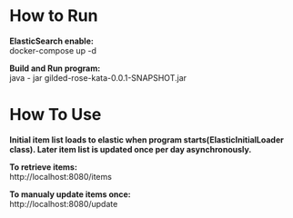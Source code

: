 # How to Run
**ElasticSearch enable:**<br />
    docker-compose up -d

**Build and Run program:**<br />
java - jar gilded-rose-kata-0.0.1-SNAPSHOT.jar

# How To Use
**Initial item list loads to elastic when program starts(ElasticInitialLoader class).
Later item list is updated once per day asynchronously.**

**To retrieve items:**<br />
http://localhost:8080/items

**To manualy update items once:**<br />
http://localhost:8080/update
